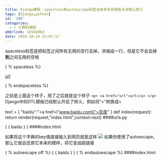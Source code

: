 ```yaml
---
title: Django模板：spaceless和autoescape标签去掉多余空格和关闭默认转义
tags: [django,python]
id: '196'
categories:
  - - 计算机编程
abbrlink: 1b5bb0bd
date: 2018-10-24 15:07:17
---
```


spaceless标签是把标签之间所有无用的空行去掉，浓缩成一行，但是它不会去掉<strong>到</strong>之间无用的空格

{ % spaceless %}
<p>
    <a href="url">url</a>
</p>
{ % endspaceless %}

之前是上面这个样子，用了之后就是这个样子 `<p> <a href="url">url</a> </p>` Django中的DTL模板已经默认开启了转义，例如将“<”转换成&lt;

text = {
    "baidu":"<a href=\\"www.baidu.com\\">百度</a>"
}
def index(request):
    return render(request,"index.html",context=text)    ####urls.py

{ { baidu } }     ####index.html

如果将这个字典的key值直接输入到网页就是这样 ![](https://gitee.com/wittzhang/pic332b/raw/master/wp-content/uploads/2018/10/20181024150256-300x38.png) 如果你使用了autoescape，那么它就会还原它本来的模样，将它变成超链接

{ % autoescape off %}
    { { baidu } }
{ % endautoescape %}         ####index.html